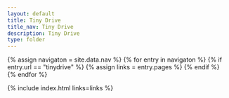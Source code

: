 ```yaml
---
layout: default
title: Tiny Drive
title_nav: Tiny Drive
description: Tiny Drive
type: folder
---
```

{% assign navigaton = site.data.nav %}
{% for entry in navigaton %}
  {% if entry.url == "tinydrive" %}
    {% assign links = entry.pages %}
  {% endif %}
{% endfor %}

{% include index.html links=links %}
